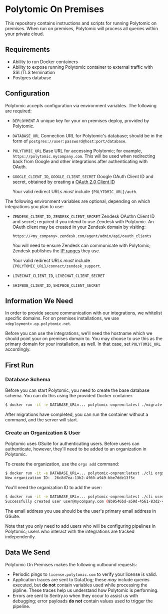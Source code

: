 # Polytomic On Premises

This repository contains instructions and scripts for running Polytomic on premises. When run on premises, Polytomic will process all queries within your private cloud.

## Requirements

* Ability to run Docker containers
* Ability to expose running Polytomic container to external traffic with SSL/TLS termination
* Postgres database

## Configuration

Polytomic accepts configuration via environment variables. The following are required:

* `DEPLOYMENT`
  A unique key for your on premises deploy, provided by Polytomic.

* `DATABASE_URL`
  Connection URL for Polytomic's database; should be in the form of `postgres://user:password@host:port/database`.

* `POLYTOMIC_URL`
  Base URL for accessing Polytomic; for example, `https://polytomic.mycompany.com`. This will be used when redirecting back from Google and other integrations after authenticating with OAuth.

* `GOOGLE_CLIENT_ID`, `GOOGLE_CLIENT_SECRET`
  Google OAuth Client ID and secret, obtained by creating a [OAuth 2.0 Client ID](https://console.developers.google.com/apis/credentials)

  Your valid redirect URLs *must* include `{POLYTOMIC_URL}/auth`.

The following environment variables are optional, depending on which integrations you plan to use:

* `ZENDESK_CLIENT_ID`, `ZENDESK_CLIENT_SECRET`
  Zendesk OAuthn Client ID and secret; required if you intend to use Zendesk with Polytomic. An OAuth client may be created in your Zendesk domain by visiting:

  `https://<my_company>.zendesk.com/agent/admin/api/oauth_clients`

  You will need to ensure Zendesk can communicate with Polytomic; Zendesk publishes the [IP ranges](https://support.zendesk.com/hc/en-us/articles/203660846) they use.

  Your valid redirect URLs *must* include `{POLYTOMIC_URL}/connect/zendesk_support`.

* `LIVECHAT_CLIENT_ID`, `LIVECHAT_CLIENT_SECRET`
* `SHIPBOB_CLIENT_ID`, `SHIPBOB_CLIENT_SECRET`

## Information We Need

In order to provide secure communication with our integrations, we whitelist specific domains. For on premises installations, we use `<deployment>.op.polytomic.net`.

Before you can use the integrations, we'll need the hostname which we should point your on premises domain to. You may choose to use this as the primary domain for your installation, as well. In that case, set `POLYTOMIC_URL` accordingly.

## First Run

### Database Schema

Before you can start Polytomic, you need to create the base database schema. You can do this using the provided Docker container.

```bash
$ docker run -it -e DATABASE_URL=... polytomic-onprem:latest ./migrate up
```

After migrations have completed, you can run the container without a command, and the server will start.

### Create an Organization & User

Polytomic uses GSuite for authenticating users. Before users can authenticate, however, they'll need to be added to an organization in Polytomic.

To create the organization, use the `orgs add` command:

```bash
$ docker run -it -e DATABASE_URL=... polytomic-onprem:latest ./cli orgs add -n "My Company"
New organization ID:  26c8d7ea-13b2-4f60-a949-bbe7dde13f5c
```

You'll need the organization ID to add the user: 

```bash
$ docker run -it -e DATABASE_URL=... polytomic-onprem:latest ./cli users add -o 26c8d7ea-13b2-4f60-a949-bbe7dde13f5c -e user@mycompany.com
Successfully created user user@mycompany.com (8b9546bd-a59d-4561-83d2-428432dfed99)
```

The email address you use should be the user's primary email address in GSuite.

Note that you only need to add users who will be configuring pipelines in Polytomic; users who interact with the integrations are tracked independently.

## Data We Send

Polytomic On Premises makes the following outbound requests:

* Periodic pings to `license.polytomic.com` to verify your license is valid.
* Application traces are sent to DataDog; these *may* include queries executed, but **do not** contain variables used while processing the pipline. These traces help us understand how Polytomic is performing.
* Errors are sent to Sentry.io when they occur to assist us with debugging; error payloads **do not** contain values used to trigger the pipeline.
